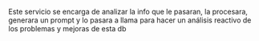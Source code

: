 Este servicio se encarga de analizar la info que le pasaran, la procesara, generara un prompt y lo pasara a llama para hacer un análisis reactivo de los problemas y mejoras de esta db